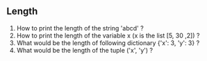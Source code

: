 ## Length

1. How to print the length of the string 'abcd' ?
2. How to print the length of the variable x (x is the list [5, 30 ,2]) ?
3. What would be the length of following dictionary {'x': 3, 'y': 3} ?
4. What would be the length of the tuple ('x', 'y') ?

